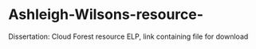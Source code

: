 # Ashleigh-Wilsons-resource-
Dissertation: Cloud Forest resource ELP, link containing file for download
